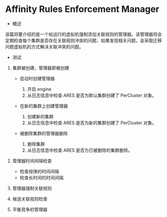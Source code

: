 # Affinity Rules Enforcement Manager

* 概述

该篇将要介绍的是一个给运行的虚拟机强制添加关联规则的管理器。该管理器将会定期检查每个集群是否存在关联规则冲突的问题，如果发现相关问题，会采取迁移问题虚拟机的方式解决关联冲突的问题。

* 测试

1. 集群被创建，管理器即被创建
   * 启动时创建管理器
     1. 开启 engine
     2. 从日志信息中检查 ARES 是否为默认集群创建了 PerCluster 对象。
 
   * 在新的集群上创建管理器
     1. 创建新的集群
     2. 从日志信息中检查 ARES 是否为新的集群创建了 PerCluster 对象。

   * 被删除集群的管理器删除
     1. 删除集群
     2. 从日志信息中检查 ARES 是否为已被删除的集群删除。
  
2. 管理器时间间隔检查
   * 检查规律的时间间隔
   * 检查长时间的时间间隔

3. 管理器强制关联规则

4. 候选关联规则检查

5. 平衡竞争的管理器


